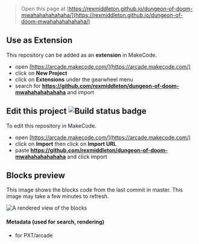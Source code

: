  


> Open this page at [https://rexmiddleton.github.io/dungeon-of-doom-mwahahahahahaha/](https://rexmiddleton.github.io/dungeon-of-doom-mwahahahahahaha/)

## Use as Extension

This repository can be added as an **extension** in MakeCode.

* open [https://arcade.makecode.com/](https://arcade.makecode.com/)
* click on **New Project**
* click on **Extensions** under the gearwheel menu
* search for **https://github.com/rexmiddleton/dungeon-of-doom-mwahahahahahaha** and import

## Edit this project ![Build status badge](https://github.com/rexmiddleton/dungeon-of-doom-mwahahahahahaha/workflows/MakeCode/badge.svg)

To edit this repository in MakeCode.

* open [https://arcade.makecode.com/](https://arcade.makecode.com/)
* click on **Import** then click on **Import URL**
* paste **https://github.com/rexmiddleton/dungeon-of-doom-mwahahahahahaha** and click import

## Blocks preview

This image shows the blocks code from the last commit in master.
This image may take a few minutes to refresh.

![A rendered view of the blocks](https://github.com/rexmiddleton/dungeon-of-doom-mwahahahahahaha/raw/master/.github/makecode/blocks.png)

#### Metadata (used for search, rendering)

* for PXT/arcade
<script src="https://makecode.com/gh-pages-embed.js"></script><script>makeCodeRender("{{ site.makecode.home_url }}", "{{ site.github.owner_name }}/{{ site.github.repository_name }}");</script>
